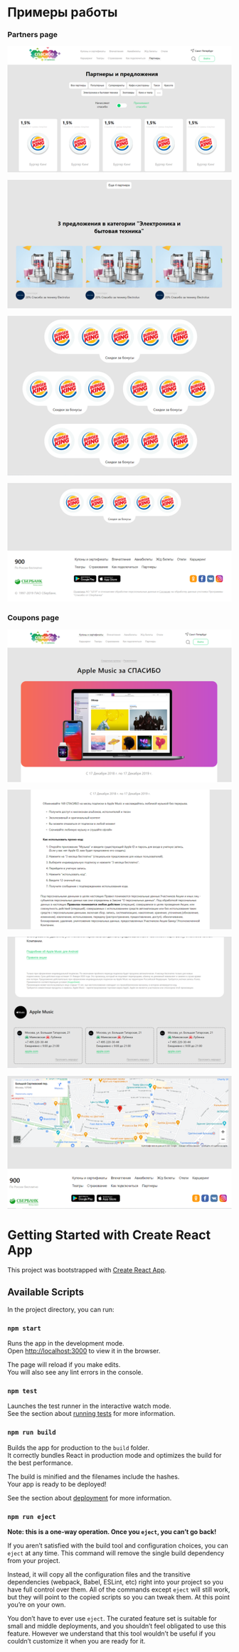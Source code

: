 # Примеры работы

### Partners page

![img](https://github.com/Doingthingsjke/garpix_task/blob/master/garpix_task_screens/1.png)

![img](https://github.com/Doingthingsjke/garpix_task/blob/master/garpix_task_screens/2.png)

![img](https://github.com/Doingthingsjke/garpix_task/blob/master/garpix_task_screens/3.png)

![img](https://github.com/Doingthingsjke/garpix_task/blob/master/garpix_task_screens/4.png)

### Coupons page

![img](https://github.com/Doingthingsjke/garpix_task/blob/master/garpix_task_screens/5.png)

![img](https://github.com/Doingthingsjke/garpix_task/blob/master/garpix_task_screens/6.png)

![img](https://github.com/Doingthingsjke/garpix_task/blob/master/garpix_task_screens/7.png)

![img](https://github.com/Doingthingsjke/garpix_task/blob/master/garpix_task_screens/8.png)



# Getting Started with Create React App

This project was bootstrapped with [Create React App](https://github.com/facebook/create-react-app).

## Available Scripts

In the project directory, you can run:

### `npm start`

Runs the app in the development mode.\
Open [http://localhost:3000](http://localhost:3000) to view it in the browser.

The page will reload if you make edits.\
You will also see any lint errors in the console.

### `npm test`

Launches the test runner in the interactive watch mode.\
See the section about [running tests](https://facebook.github.io/create-react-app/docs/running-tests) for more information.

### `npm run build`

Builds the app for production to the `build` folder.\
It correctly bundles React in production mode and optimizes the build for the best performance.

The build is minified and the filenames include the hashes.\
Your app is ready to be deployed!

See the section about [deployment](https://facebook.github.io/create-react-app/docs/deployment) for more information.

### `npm run eject`

**Note: this is a one-way operation. Once you `eject`, you can’t go back!**

If you aren’t satisfied with the build tool and configuration choices, you can `eject` at any time. This command will remove the single build dependency from your project.

Instead, it will copy all the configuration files and the transitive dependencies (webpack, Babel, ESLint, etc) right into your project so you have full control over them. All of the commands except `eject` will still work, but they will point to the copied scripts so you can tweak them. At this point you’re on your own.

You don’t have to ever use `eject`. The curated feature set is suitable for small and middle deployments, and you shouldn’t feel obligated to use this feature. However we understand that this tool wouldn’t be useful if you couldn’t customize it when you are ready for it.
